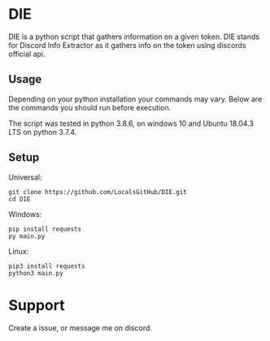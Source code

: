 # DIE
DIE is a python script that gathers information on a given token. DIE stands for Discord Info Extractor as it gathers info on the token using discords official api.

## Usage

Depending on your python installation your commands may vary. 
Below are the commands you should run before execution.

The script was tested in python 3.8.6, on windows 10 and Ubuntu 18.04.3 LTS on python 3.7.4.

## Setup
Universal:
```
git clone https://github.com/LocalsGitHub/DIE.git
cd DIE
```
Windows:
```
pip install requests
py main.py
```
Linux:
```
pip3 install requests
python3 main.py
```

# Support
Create a issue, or message me on discord.
